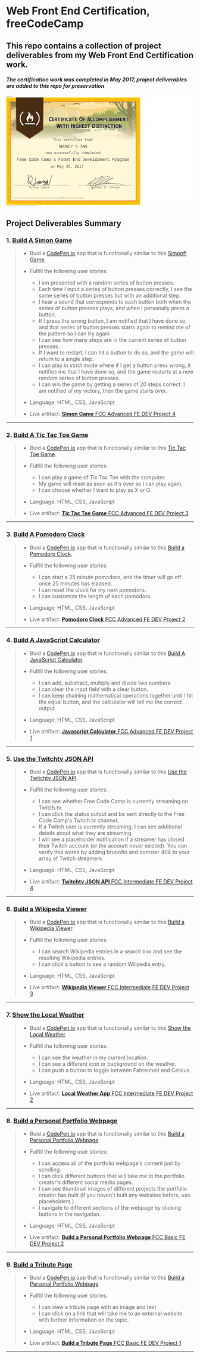 # Web Front End Certification, freeCodeCamp
This repo contains a collection of project deliverables from my Web Front End Certification work.
 ---
#### _The certification work was completed in May 2017, project deliverables are added to this repo for preservation_

![png](fccFEDCert.png)

## Project Deliverables Summary

### 1. [Build A Simon Game](https://github.com/atan4583/fcc-webfe-portfolio/tree/master/Build%20A%20Simon%20Game)
> * Buid a [CodePen.io](https://codepen.io) app that is functionally similar to this [Simon® Game](https://codepen.io/FreeCodeCamp/full/obYBjE).
>
>
> * Fulfill the following user stories:
>   - I am presented with a random series of button presses.
>   - Each time I input a series of button presses correctly, I see the same series of button presses but with an additional step.
>   - I hear a sound that corresponds to each button both when the series of button presses plays, and when I personally press a button.
>   - If I press the wrong button, I am notified that I have done so, and that series of button presses starts again to remind me of the pattern so I can try again.
>   - I can see how many steps are in the current series of button presses.
>   - If I want to restart, I can hit a button to do so, and the game will return to a single step.
>   - I can play in strict mode where if I get a button press wrong, it notifies me that I have done so, and the game restarts at a new random series of button presses.
>   - I can win the game by getting a series of 20 steps correct. I am notified of my victory, then the game starts over.
>
>
> * Language: HTML, CSS, JavaScript
>
>
> * Live artifact: [**Simon Game** FCC Advanced FE DEV Project 4](https://codepen.io/atan4583/full/RVzgOW/)
>
>

 ---
### 2. [Build A Tic Tac Toe Game](https://github.com/atan4583/fcc-webfe-portfolio/tree/master/Build%20A%20Tic%20Tac%20Toe%20Game)
> * Buid a [CodePen.io](https://codepen.io) app that is functionally similar to this [Tic Tac Toe Game](https://codepen.io/FreeCodeCamp/full/KzXQgy).
>
>
> * Fulfill the following user stories:
>   - I can play a game of Tic Tac Toe with the computer.
>   - My game will reset as soon as it's over so I can play again.
>   - I can choose whether I want to play as X or O.
>
>
> * Language: HTML, CSS, JavaScript
>
>
> * Live artifact: [**Tic Tac Toe Game** FCC Advanced FE DEV Project 3](https://codepen.io/atan4583/full/NjZbxo/)
>
>
 ---
### 3. [Build A Pomodoro Clock](https://github.com/atan4583/fcc-webfe-portfolio/tree/master/Build%20A%20Pomodoro%20Clock)
> * Buid a [CodePen.io](https://codepen.io) app that is functionally similar to this [Build a Pomodoro Clock](https://codepen.io/freeCodeCamp/full/aNyxXR).
>
>
> * Fulfill the following user stories:
>   - I can start a 25 minute pomodoro, and the timer will go off once 25 minutes has elapsed.
>   - I can reset the clock for my next pomodoro.
>   - I can customize the length of each pomodoro.
>
>
> * Language: HTML, CSS, JavaScript
>
>
> * Live artifact: [**Pomodoro Clock** FCC Advanced FE DEV Project 2](https://codepen.io/atan4583/full/QvRopp/)
>
>
 ---
### 4. [Build A JavaScript Calculator](https://github.com/atan4583/fcc-webfe-portfolio/tree/master/Build%20A%20JavaScript%20Calculator)
> * Buid a [CodePen.io](https://codepen.io) app that is functionally similar to this [Build A JavaScript Calculator](https://codepen.io/FreeCodeCamp/full/rLJZrA).
>
>
> * Fulfill the following user stories:
>   - I can add, substract, multiply and divide two numbers.
>   - I can clear the input field with a clear button.
>   - I can keep chaining mathematical operations together until I hit the equal button, and the calculator will tell me the correct output.
>
>
> * Language: HTML, CSS, JavaScript
>
>
> * Live artifact: [**Javascript Calculator** FCC Advanced FE DEV Project 1](https://codepen.io/atan4583/full/LyoBrK/)
>
>
 ---
### 5. [Use the Twitchtv JSON API](https://github.com/atan4583/fcc-webfe-portfolio/tree/master/Use%20the%20Twitchtv%20JSON%20API)
> * Buid a [CodePen.io](https://codepen.io) app that is functionally similar to this [Use the Twitchtv JSON API](https://codepen.io/FreeCodeCamp/full/Myvqmo/).
>
>
> * Fulfill the following user stories:
>   - I can see whether Free Code Camp is currently streaming on Twitch.tv.
>   - I can click the status output and be sent directly to the Free Code Camp's Twitch.tv channel.
>   - If a Twitch user is currently streaming, I can see additional details about what they are streaming.
>   - I will see a placeholder notification if a streamer has closed their Twitch account (or the account never existed). You can verify this works by adding brunofin and comster 404 to your array of Twitch streamers.
>
>
> * Language: HTML, CSS, JavaScript
>
>
> * Live artifact: [**Twitchtv JSON API** FCC Intermediate FE DEV Project 4](https://codepen.io/atan4583/full/BRrOvE/)
>
>
 ---
### 6. [Build a Wikipedia Viewer](https://github.com/atan4583/fcc-webfe-portfolio/tree/master/Build%20a%20Wikipedia%20Viewer)
> * Buid a [CodePen.io](https://codepen.io) app that is functionally similar to this [Build a Wikipedia Viewer](https://codepen.io/FreeCodeCamp/full/wGqEga/).
>
>
> * Fulfill the following user stories:
>   - I can search Wikipedia entries in a search box and see the resulting Wikipedia entries.
>   - I can click a button to see a random Wilipedia entry.
>
>
> * Language: HTML, CSS, JavaScript
>
>
> * Live artifact: [**Wikipedia Viewer** FCC Intermediate FE DEV Project 3](https://codepen.io/atan4583/full/wdmvEX/)
>
>
 ---
### 7. [Show the Local Weather](https://github.com/atan4583/fcc-webfe-portfolio/tree/master/Show%20the%20Local%20Weather)
> * Buid a [CodePen.io](https://codepen.io) app that is functionally similar to this [Show the Local Weather](http://codepen.io/FreeCodeCamp/full/bELRjV).
>
>
> * Fulfill the following user stories:
>   - I can see the weather in my current location.
>   - I can see a different icon or background on the weather.
>   - I can push a button to toggle between Fahrenheit and Celsius.
>
>
> * Language: HTML, CSS, JavaScript
>
>
> * Live artifact: [**Local Weather App** FCC Intermediate FE DEV Project 2](https://codepen.io/atan4583/full/VbzxVe)
>
>
 ---
### 8. [Build a Personal Portfolio Webpage](https://github.com/atan4583/fcc-webfe-portfolio/tree/master/Build%20a%20Personal%20Portfolio%20Webpage)
> * Buid a [CodePen.io](https://codepen.io) app that is functionally similar to this [Build a Personal Portfolio Webpage](https://codepen.io/FreeCodeCamp/full/YqLyXB).
>
>
> * Fulfill the following user stories:
>   - I can access all of the portfolio webpage's content just by scrolling.
>   - I can click different buttons that will take me to the portfolio creator's different social media pages.
>   - I can see thumbnail images of different projects the portfolio creator has built (if you haven't built any websites before, use placeholders.)
>   - I navigate to different sections of the webpage by clicking buttons in the navigation.
>
>
> * Language: HTML, CSS, JavaScript
>
>
> * Live artifact: [**Build a Personal Portfolio Webpage** FCC Basic FE DEV Project 2](http://codepen.io/atan4583/full/mWGvmJ/)
>
>
 ---
### 9. [Build a Tribute Page](https://github.com/atan4583/fcc-webfe-portfolio/tree/master/Build%20a%20Tribute%20Page)
> * Buid a [CodePen.io](https://codepen.io) app that is functionally similar to this [Build a Personal Portfolio Webpage](https://codepen.io/FreeCodeCamp/full/NNvBQW).
>
>
> * Fulfill the following user stories:
>   - I can view a tribute page with an image and text
>   - I can click on a link that will take me to an external website with further information on the topic.
>
>
> * Language: HTML, CSS, JavaScript
>
>
> * Live artifact: [**Build a Tribute Page** FCC Basic FE DEV Project 1](https://codepen.io/atan4583/full/GWdydj)
>
>
 ---   
